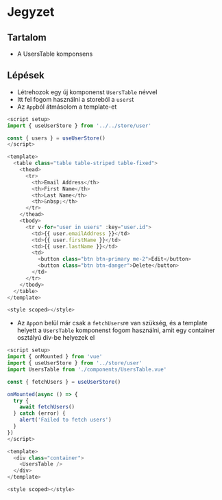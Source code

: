 # Jegyzet

## Tartalom
- A UsersTable komponsens


## Lépések
- Létrehozok egy új komponenst `UsersTable` névvel
- Itt fel fogom használni a storeból a `users`t
- Az `App`ból átmásolom a template-et

```js
<script setup>
import { useUserStore } from '../../store/user'

const { users } = useUserStore()
</script>

<template>
  <table class="table table-striped table-fixed">
    <thead>
      <tr>
        <th>Email Address</th>
        <th>First Name</th>
        <th>Last Name</th>
        <th>&nbsp;</th>
      </tr>
    </thead>
    <tbody>
      <tr v-for="user in users" :key="user.id">
        <td>{{ user.emailAddress }}</td>
        <td>{{ user.firstName }}</td>
        <td>{{ user.lastName }}</td>
        <td>
          <button class="btn btn-primary me-2">Edit</button>
          <button class="btn btn-danger">Delete</button>
        </td>
      </tr>
    </tbody>
  </table>
</template>

<style scoped></style>
```

- Az `App`on belül már csak a `fetchUsers`re van szükség, és a template helyett a `UsersTable` komponenst fogom használni, amit egy container osztályú div-be helyezek el

```js
<script setup>
import { onMounted } from 'vue'
import { useUserStore } from '../store/user'
import UsersTable from './components/UsersTable.vue'

const { fetchUsers } = useUserStore()

onMounted(async () => {
  try {
    await fetchUsers()
  } catch (error) {
    alert('Failed to fetch users')
  }
})
</script>

<template>
  <div class="container">
    <UsersTable />
  </div>
</template>

<style scoped></style>

```